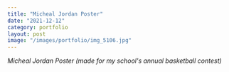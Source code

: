 ```yaml
---
title: "Micheal Jordan Poster"
date: "2021-12-12"
category: portfolio
layout: post
image: "/images/portfolio/img_5106.jpg"
---
```


*Micheal Jordan Poster (made for my school's annual basketball contest)*
